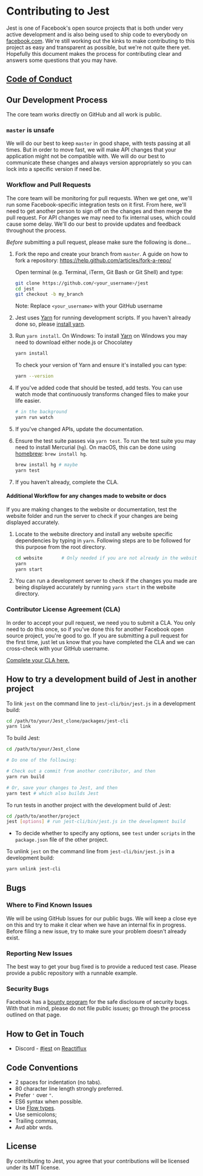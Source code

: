 # Contributing to Jest

Jest is one of Facebook's open source projects that is both under very active
development and is also being used to ship code to everybody on
[facebook.com](https://www.facebook.com). We're still working out the kinks to
make contributing to this project as easy and transparent as possible, but we're
not quite there yet. Hopefully this document makes the process for contributing
clear and answers some questions that you may have.

## [Code of Conduct](/CODE_OF_CONDUCT.md)

## Our Development Process

The core team works directly on GitHub and all work is public.

### `master` is unsafe

We will do our best to keep `master` in good shape, with tests passing at all
times. But in order to move fast, we will make API changes that your application
might not be compatible with. We will do our best to communicate these changes
and always version appropriately so you can lock into a specific version if need
be.

### Workflow and Pull Requests

The core team will be monitoring for pull requests. When we get one, we'll run
some Facebook-specific integration tests on it first. From here, we'll need to
get another person to sign off on the changes and then merge the pull request.
For API changes we may need to fix internal uses, which could cause some delay.
We'll do our best to provide updates and feedback throughout the process.

_Before_ submitting a pull request, please make sure the following is done…

1. Fork the repo and create your branch from `master`. A guide on how to fork a
   repository: https://help.github.com/articles/fork-a-repo/

   Open terminal (e.g. Terminal, iTerm, Git Bash or Git Shell) and type:

   ```sh
   git clone https://github.com/<your_username>/jest
   cd jest
   git checkout -b my_branch
   ```

   Note: Replace `<your_username>` with your GitHub username

2. Jest uses [Yarn](https://code.facebook.com/posts/1840075619545360) for
   running development scripts. If you haven't already done so, please
   [install yarn](https://yarnpkg.com/en/docs/install).

3. Run `yarn install`. On Windows: To install
   [Yarn](https://yarnpkg.com/en/docs/install#windows-tab) on Windows you may
   need to download either node.js or Chocolatey<br />

   ```sh
   yarn install
   ```

   To check your version of Yarn and ensure it's installed you can type:

   ```sh
   yarn --version
   ```

4. If you've added code that should be tested, add tests. You can use watch mode
   that continuously transforms changed files to make your life easier.

   ```sh
   # in the background
   yarn run watch
   ```

5. If you've changed APIs, update the documentation.

6. Ensure the test suite passes via `yarn test`. To run the test suite you may
   need to install Mercurial (`hg`). On macOS, this can be done using
   [homebrew](http://brew.sh/): `brew install hg`.

   ```sh
   brew install hg # maybe
   yarn test
   ```

7. If you haven't already, complete the CLA.

#### Additional Workflow for any changes made to website or docs

If you are making changes to the website or documentation, test the website
folder and run the server to check if your changes are being displayed
accurately.

1. Locate to the website directory and install any website specific dependencies
   by typing in `yarn`. Following steps are to be followed for this purpose from
   the root directory.
   ```sh
   cd website       # Only needed if you are not already in the website directory
   yarn
   yarn start
   ```
2. You can run a development server to check if the changes you made are being
   displayed accurately by running `yarn start` in the website directory.

### Contributor License Agreement (CLA)

In order to accept your pull request, we need you to submit a CLA. You only need
to do this once, so if you've done this for another Facebook open source
project, you're good to go. If you are submitting a pull request for the first
time, just let us know that you have completed the CLA and we can cross-check
with your GitHub username.

[Complete your CLA here.](https://code.facebook.com/cla)

## How to try a development build of Jest in another project

To link `jest` on the command line to `jest-cli/bin/jest.js` in a development
build:

```sh
cd /path/to/your/Jest_clone/packages/jest-cli
yarn link
```

To build Jest:

```sh
cd /path/to/your/Jest_clone

# Do one of the following:

# Check out a commit from another contributor, and then
yarn run build

# Or, save your changes to Jest, and then
yarn test # which also builds Jest
```

To run tests in another project with the development build of Jest:

```sh
cd /path/to/another/project
jest [options] # run jest-cli/bin/jest.js in the development build
```

* To decide whether to specify any options, see `test` under `scripts` in the
  `package.json` file of the other project.

To unlink `jest` on the command line from `jest-cli/bin/jest.js` in a
development build:

```sh
yarn unlink jest-cli
```

## Bugs

### Where to Find Known Issues

We will be using GitHub Issues for our public bugs. We will keep a close eye on
this and try to make it clear when we have an internal fix in progress. Before
filing a new issue, try to make sure your problem doesn't already exist.

### Reporting New Issues

The best way to get your bug fixed is to provide a reduced test case. Please
provide a public repository with a runnable example.

### Security Bugs

Facebook has a [bounty program](https://www.facebook.com/whitehat/) for the safe
disclosure of security bugs. With that in mind, please do not file public
issues; go through the process outlined on that page.

## How to Get in Touch

* Discord -
  [#jest](https://discordapp.com/channels/102860784329052160/103622435865104384)
  on [Reactiflux](http://www.reactiflux.com/)

## Code Conventions

* 2 spaces for indentation (no tabs).
* 80 character line length strongly preferred.
* Prefer `'` over `"`.
* ES6 syntax when possible.
* Use [Flow types](http://flowtype.org/).
* Use semicolons;
* Trailing commas,
* Avd abbr wrds.

## License

By contributing to Jest, you agree that your contributions will be licensed
under its MIT license.
